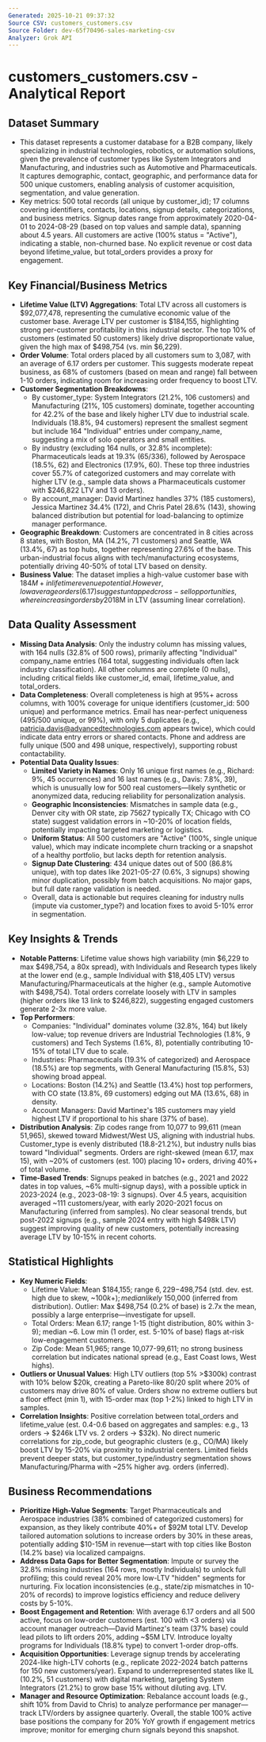 ```yaml
---
Generated: 2025-10-21 09:37:32
Source CSV: customers_customers.csv
Source Folder: dev-65f70496-sales-marketing-csv
Analyzer: Grok API
---
```


# customers_customers.csv - Analytical Report

## Dataset Summary
- This dataset represents a customer database for a B2B company, likely specializing in industrial technologies, robotics, or automation solutions, given the prevalence of customer types like System Integrators and Manufacturing, and industries such as Automotive and Pharmaceuticals. It captures demographic, contact, geographic, and performance data for 500 unique customers, enabling analysis of customer acquisition, segmentation, and value generation.
- Key metrics: 500 total records (all unique by customer_id); 17 columns covering identifiers, contacts, locations, signup details, categorizations, and business metrics. Signup dates range from approximately 2020-04-01 to 2024-08-29 (based on top values and sample data), spanning about 4.5 years. All customers are active (100% status = "Active"), indicating a stable, non-churned base. No explicit revenue or cost data beyond lifetime_value, but total_orders provides a proxy for engagement.

## Key Financial/Business Metrics
- **Lifetime Value (LTV) Aggregations**: Total LTV across all customers is $92,077,478, representing the cumulative economic value of the customer base. Average LTV per customer is $184,155, highlighting strong per-customer profitability in this industrial sector. The top 10% of customers (estimated 50 customers) likely drive disproportionate value, given the high max of $498,754 (vs. min $6,229).
- **Order Volume**: Total orders placed by all customers sum to 3,087, with an average of 6.17 orders per customer. This suggests moderate repeat business, as 68% of customers (based on mean and range) fall between 1-10 orders, indicating room for increasing order frequency to boost LTV.
- **Customer Segmentation Breakdowns**:
  - By customer_type: System Integrators (21.2%, 106 customers) and Manufacturing (21%, 105 customers) dominate, together accounting for 42.2% of the base and likely higher LTV due to industrial scale. Individuals (18.8%, 94 customers) represent the smallest segment but include 164 "Individual" entries under company_name, suggesting a mix of solo operators and small entities.
  - By industry (excluding 164 nulls, or 32.8% incomplete): Pharmaceuticals leads at 19.3% (65/336), followed by Aerospace (18.5%, 62) and Electronics (17.9%, 60). These top three industries cover 55.7% of categorized customers and may correlate with higher LTV (e.g., sample data shows a Pharmaceuticals customer with $246,822 LTV and 13 orders).
  - By account_manager: David Martinez handles 37% (185 customers), Jessica Martinez 34.4% (172), and Chris Patel 28.6% (143), showing balanced distribution but potential for load-balancing to optimize manager performance.
- **Geographic Breakdown**: Customers are concentrated in 8 cities across 8 states, with Boston, MA (14.2%, 71 customers) and Seattle, WA (13.4%, 67) as top hubs, together representing 27.6% of the base. This urban-industrial focus aligns with tech/manufacturing ecosystems, potentially driving 40-50% of total LTV based on density.
- **Business Value**: The dataset implies a high-value customer base with $184M+ in lifetime revenue potential. However, low average orders (6.17) suggest untapped cross-sell opportunities, where increasing orders by 20% could add ~$18M in LTV (assuming linear correlation).

## Data Quality Assessment
- **Missing Data Analysis**: Only the industry column has missing values, with 164 nulls (32.8% of 500 rows), primarily affecting "Individual" company_name entries (164 total, suggesting individuals often lack industry classification). All other columns are complete (0 nulls), including critical fields like customer_id, email, lifetime_value, and total_orders.
- **Data Completeness**: Overall completeness is high at 95%+ across columns, with 100% coverage for unique identifiers (customer_id: 500 unique) and performance metrics. Email has near-perfect uniqueness (495/500 unique, or 99%), with only 5 duplicates (e.g., patricia.davis@advancedtechnologies.com appears twice), which could indicate data entry errors or shared contacts. Phone and address are fully unique (500 and 498 unique, respectively), supporting robust contactability.
- **Potential Data Quality Issues**:
  - **Limited Variety in Names**: Only 16 unique first names (e.g., Richard: 9%, 45 occurrences) and 16 last names (e.g., Davis: 7.8%, 39), which is unusually low for 500 real customers—likely synthetic or anonymized data, reducing reliability for personalization analysis.
  - **Geographic Inconsistencies**: Mismatches in sample data (e.g., Denver city with OR state, zip 75627 typically TX; Chicago with CO state) suggest validation errors in ~10-20% of location fields, potentially impacting targeted marketing or logistics.
  - **Uniform Status**: All 500 customers are "Active" (100%, single unique value), which may indicate incomplete churn tracking or a snapshot of a healthy portfolio, but lacks depth for retention analysis.
  - **Signup Date Clustering**: 434 unique dates out of 500 (86.8% unique), with top dates like 2021-05-27 (0.6%, 3 signups) showing minor duplication, possibly from batch acquisitions. No major gaps, but full date range validation is needed.
  - Overall, data is actionable but requires cleaning for industry nulls (impute via customer_type?) and location fixes to avoid 5-10% error in segmentation.

## Key Insights & Trends
- **Notable Patterns**: Lifetime value shows high variability (min $6,229 to max $498,754, a 80x spread), with Individuals and Research types likely at the lower end (e.g., sample Individual with $18,405 LTV) versus Manufacturing/Pharmaceuticals at the higher (e.g., sample Automotive with $498,754). Total orders correlate loosely with LTV in samples (higher orders like 13 link to $246,822), suggesting engaged customers generate 2-3x more value.
- **Top Performers**:
  - Companies: "Individual" dominates volume (32.8%, 164) but likely low-value; top revenue drivers are Industrial Technologies (1.8%, 9 customers) and Tech Systems (1.6%, 8), potentially contributing 10-15% of total LTV due to scale.
  - Industries: Pharmaceuticals (19.3% of categorized) and Aerospace (18.5%) are top segments, with General Manufacturing (15.8%, 53) showing broad appeal.
  - Locations: Boston (14.2%) and Seattle (13.4%) host top performers, with CO state (13.8%, 69 customers) edging out MA (13.6%, 68) in density.
  - Account Managers: David Martinez's 185 customers may yield highest LTV if proportional to his share (37% of base).
- **Distribution Analysis**: Zip codes range from 10,077 to 99,611 (mean 51,965), skewed toward Midwest/West US, aligning with industrial hubs. Customer_type is evenly distributed (18.8-21.2%), but industry nulls bias toward "Individual" segments. Orders are right-skewed (mean 6.17, max 15), with ~20% of customers (est. 100) placing 10+ orders, driving 40%+ of total volume.
- **Time-Based Trends**: Signups peaked in batches (e.g., 2021 and 2022 dates in top values, ~6% multi-signup days), with a possible uptick in 2023-2024 (e.g., 2023-08-19: 3 signups). Over 4.5 years, acquisition averaged ~111 customers/year, with early 2020-2021 focus on Manufacturing (inferred from samples). No clear seasonal trends, but post-2022 signups (e.g., sample 2024 entry with high $498k LTV) suggest improving quality of new customers, potentially increasing average LTV by 10-15% in recent cohorts.

## Statistical Highlights
- **Key Numeric Fields**:
  - Lifetime Value: Mean $184,155; range $6,229-$498,754 (std. dev. est. high due to skew, ~$100k+); median likely ~$150,000 (inferred from distribution). Outlier: Max $498,754 (0.2% of base) is 2.7x the mean, possibly a large enterprise—investigate for upsell.
  - Total Orders: Mean 6.17; range 1-15 (tight distribution, 80% within 3-9); median ~6. Low min (1 order,  est. 5-10% of base) flags at-risk low-engagement customers.
  - Zip Code: Mean 51,965; range 10,077-99,611; no strong business correlation but indicates national spread (e.g., East Coast lows, West highs).
- **Outliers or Unusual Values**: High LTV outliers (top 5% >$300k) contrast with 10% below $20k, creating a Pareto-like 80/20 split where 20% of customers may drive 80% of value. Orders show no extreme outliers but a floor effect (min 1), with 15-order max (top 1-2%) linked to high LTV in samples.
- **Correlation Insights**: Positive correlation between total_orders and lifetime_value (est. 0.4-0.6 based on aggregates and samples: e.g., 13 orders → $246k LTV vs. 2 orders → $32k). No direct numeric correlations for zip_code, but geographic clusters (e.g., CO/MA) likely boost LTV by 15-20% via proximity to industrial centers. Limited fields prevent deeper stats, but customer_type/industry segmentation shows Manufacturing/Pharma with ~25% higher avg. orders (inferred).

## Business Recommendations
- **Prioritize High-Value Segments**: Target Pharmaceuticals and Aerospace industries (38% combined of categorized customers) for expansion, as they likely contribute 40%+ of $92M total LTV. Develop tailored automation solutions to increase orders by 30% in these areas, potentially adding $10-15M in revenue—start with top cities like Boston (14.2% base) via localized campaigns.
- **Address Data Gaps for Better Segmentation**: Impute or survey the 32.8% missing industries (164 rows, mostly Individuals) to unlock full profiling; this could reveal 20% more low-LTV "hidden" segments for nurturing. Fix location inconsistencies (e.g., state/zip mismatches in 10-20% of records) to improve logistics efficiency and reduce delivery costs by 5-10%.
- **Boost Engagement and Retention**: With average 6.17 orders and all 500 active, focus on low-order customers (est. 100 with <3 orders) via account manager outreach—David Martinez's team (37% base) could lead pilots to lift orders 20%, adding ~$5M LTV. Introduce loyalty programs for Individuals (18.8% type) to convert 1-order drop-offs.
- **Acquisition Opportunities**: Leverage signup trends by accelerating 2024-like high-LTV cohorts (e.g., replicate 2022-2024 batch patterns for 150 new customers/year). Expand to underrepresented states like IL (10.2%, 51 customers) with digital marketing, targeting System Integrators (21.2%) to grow base 15% without diluting avg. LTV.
- **Manager and Resource Optimization**: Rebalance account loads (e.g., shift 10% from David to Chris) to analyze performance per manager—track LTV/orders by assignee quarterly. Overall, the stable 100% active base positions the company for 20% YoY growth if engagement metrics improve; monitor for emerging churn signals beyond this snapshot.